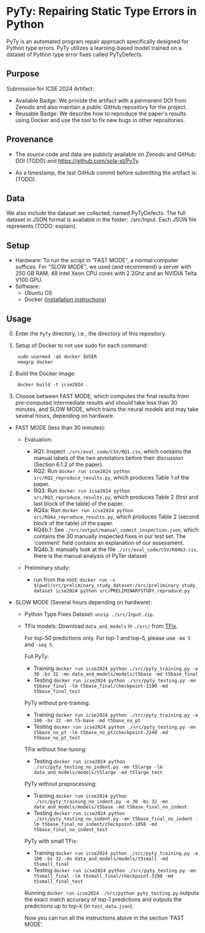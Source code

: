 # PyTy: Repairing Static Type Errors in Python
PyTy is an automated program repair approach specifically designed for Python type errors. PyTy utilizes a learning-based model trained on a dataset of Python type error fixes called PyTyDefects.

## Purpose
Submission for ICSE 2024 Artifact:
- Available Badge: We provide the artifact with a permanent DOI from Zenodo and also maintain a public GitHub repository for the project.
- Reusable Badge: We describe how to reproduce the paper's results using Docker and use the tool to fix new bugs in other repositories.

## Provenance
- The source code and data are publicly available on Zenodo and GitHub: DOI (TODO) and https://github.com/sola-st/PyTy.

- As a timestamp, the last GitHub commit before submitting the artifact is: (TODO).

## Data
We also include the dataset we collected, named PyTyDefects. The full dataset in JSON format is available in the folder: ./src/Input. Each JSON file represents (TODO: explain).

## Setup
- Hardware: To run the script in "FAST MODE", a normal computer suffices. For "SLOW MODE", we used (and recommend) a server with 250 GB RAM, 48 Intel Xeon CPU cores with 2.2Ghz and an NVIDIA Telta V100 GPU.
- Software: 
  - Ubuntu OS 
  - Docker ([installation instructions](https://docs.docker.com/engine/install/ubuntu/))

## Usage
0. Enter the `PyTy` directory, i.e., the directory of this repository.

1. Setup of Docker to not use sudo for each command:
  ```
      sudo usermod -aG docker $USER
      newgrp docker
  ```
 
2. Build the Docker image:
  ```
      docker build -t icse2024 .
  ```
3. Choose between FAST MODE, which computes the final results from pre-computed intermediate results and should take less than 30 minutes, and SLOW MODE, which trains the neural models and may take several hours, depending on hardware.
  - FAST MODE (less than 30 minutes):

    - Evaluation:
      - RQ1: Inspect `./src/eval_code/CSV/RQ1.csv`, which contains the manual labels of the two annotators before their discussion (Section 6.1.2 of the paper).
      - RQ2: Run `docker run icse2024 python src/RQ2_reproduce_results.py`, which produces Table 1 of the paper.
      - RQ3: Run `docker run icse2024 python src/RQ3_reproduce_results.py`, which produces Table 2 (first and last block of the table) of the paper.
      - RQ4a: Run `docker run icse2024 python src/RQ4a_reproduce_results.py`, which produces Table 2 (second block of the table) of the paper.
      - RQ4b.1: See `./src/output/manual_commit_inspection.json`, which contains the 30 manually inspected fixes in our test set. The 'comment' field contains an explanation of our assessment.
      - RQ4b.3: manually look at the file `./src/eval_code/CSV/RQ4b3.csv`, there is the manual analysis of PyTer dataset
  
    
    - Preliminary study:
      - run from the root: `docker run -v $(pwd)/src/preliminary_study_dataset:/src/preliminary_study_dataset icse2024 python src/PRELIMINARYSTUDY_reproduce.py`
  

  - SLOW MODE (Several hours depending on hardware):
    - Python Type Fixes Dataset: `unzip ./src/Input.zip`.
    - TFix models: Download `data_and_models` in `./src/` from [TFix](https://github.com/eth-sri/TFix).
  
      For top-50 predictions only. For top-1 and top-5, please use `-bm 5` and `-seq 5`.
  
      Full PyTy:
      - Training
        `docker run icse2024 python ./src/pyty_training.py -e 30 -bs 32 -mn data_and_models/models/t5base -md t5base_final`
      - Testing
        `docker run icse2024 python ./src/pyty_testing.py -mn t5base_final -lm t5base_final/checkpoint-1190 -md t5base_final_test`
  
      PyTy without pre-training:
      - Training
      `docker run icse2024 python ./src/pyty_training.py -e 100 -bs 32 -mn t5-base -md t5base_no_pt`
      - Testing
      `docker run icse2024 python ./src/pyty_testing.py -mn t5base_no_pt -lm t5base_no_pt/checkpoint-2240 -md t5base_no_pt_test`
  
      TFix without fine-tuning:
      - Testing
      `docker run icse2024 python ./src/pyty_testing_no_indent.py -mn t5large -lm data_and_models/models/t5large -md t5large_test`
  
      PyTy without preprocessing:
      - Training
      `docker run icse2024 python ./src/pyty_training_no_indent.py -e 30 -bs 32 -mn data_and_models/models/t5base -md t5base_final_no_indent`
      - Testing
      `docker run icse2024 python ./src/pyty_testing_no_indent.py -mn t5base_final_no_indent -lm t5base_final_no_indent/checkpoint-1050 -md t5base_final_no_indent_test`
  
      PyTy with small TFix:
      - Training
      `docker run icse2024 python ./src/pyty_training.py -e 100 -bs 32 -mn data_and_models/models/t5small -md t5small_final`
      - Testing
      `docker run icse2024 python ./src/pyty_testing.py -mn t5small_final -lm t5small_final/checkpoint-3290 -md t5small_final_test`
  
      Running `docker run icse2024 ./src/python pyty_testing.py` outputs the exact match accuracy of top-1 predictions and outputs the predictions up to top-k (in `test_data.json`).
  
      Now you can run all the instructions above in the section 'FAST MODE'.
